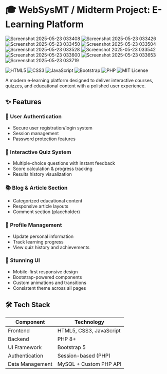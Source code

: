 # 🎓 WebSysMT / Midterm Project: E-Learning Platform
![Screenshot 2025-05-23 033408](https://github.com/user-attachments/assets/64261027-73c0-47f9-8e90-ba9e3afb8043)
![Screenshot 2025-05-23 033426](https://github.com/user-attachments/assets/80fba1a4-0946-48c4-bb0b-e1052745e38a)
![Screenshot 2025-05-23 033450](https://github.com/user-attachments/assets/ba5beffe-0b54-4a9d-9d53-0b16e1f9adb8)
![Screenshot 2025-05-23 033504](https://github.com/user-attachments/assets/6e71ac6b-ccf8-460c-8989-2fb884087bef)
![Screenshot 2025-05-23 033528](https://github.com/user-attachments/assets/c13273d1-1297-4e7f-adfb-3899001cc531)
![Screenshot 2025-05-23 033542](https://github.com/user-attachments/assets/a8f6c39e-5611-4756-973e-9c5932c988b0)
![Screenshot 2025-05-23 033600](https://github.com/user-attachments/assets/ffc80374-221c-48c9-af3a-3bd8e10122ef)
![Screenshot 2025-05-23 033653](https://github.com/user-attachments/assets/279f73c2-5561-4842-a637-4bdda6cc94c7)
![Screenshot 2025-05-23 033719](https://github.com/user-attachments/assets/1a060112-e8c5-4b1e-b768-2a417d8e8ff0)








![HTML5](https://img.shields.io/badge/HTML5-E34F26?style=for-the-badge&logo=html5&logoColor=white)
![CSS3](https://img.shields.io/badge/CSS3-1572B6?style=for-the-badge&logo=css3&logoColor=white)
![JavaScript](https://img.shields.io/badge/JavaScript-F7DF1E?style=for-the-badge&logo=javascript&logoColor=black)
![Bootstrap](https://img.shields.io/badge/Bootstrap-7952B3?style=for-the-badge&logo=bootstrap&logoColor=white)
![PHP](https://img.shields.io/badge/PHP-777BB4?style=for-the-badge&logo=php&logoColor=white)
![MIT License](https://img.shields.io/badge/License-MIT-green?style=for-the-badge)

A modern e-learning platform designed to deliver interactive courses, quizzes, and educational content with a polished user experience.

## ✨ Features

### 🔐 User Authentication
- Secure user registration/login system
- Session management
- Password protection features

### 🧠 Interactive Quiz System
- Multiple-choice questions with instant feedback
- Score calculation & progress tracking
- Results history visualization

### 📚 Blog & Article Section
- Categorized educational content
- Responsive article layouts
- Comment section (placeholder)

### 👤 Profile Management
- Update personal information
- Track learning progress
- View quiz history and achievements

### 🎨 Stunning UI
- Mobile-first responsive design
- Bootstrap-powered components
- Custom animations and transitions
- Consistent theme across all pages

## 🛠️ Tech Stack

| Component       | Technology                          |
|-----------------|-------------------------------------|
| Frontend        | HTML5, CSS3, JavaScript            |
| Backend         | PHP 8+                             |
| UI Framework    | Bootstrap 5                         |
| Authentication  | Session-based (PHP)                |
| Data Management | MySQL + Custom PHP API             |
